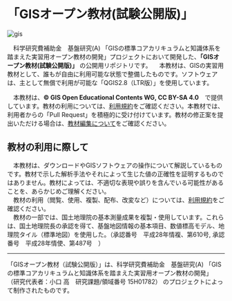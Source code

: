 # 「GISオープン教材(試験公開版)」


![gis](https://raw.githubusercontent.com/yamauchi-inochu/demo/gh-pages/home/img/top.png)

　科学研究費補助金　基盤研究(A) 「GISの標準コアカリキュラムと知識体系を踏まえた実習用オープン教材の開発」プロジェクトにおいて開発した、**「GISオープン教材(試験公開版)」** の公開用リポジトリです。
　本教材は、GISの実習用教材として、誰もが自由に利用可能な状態で整備したものです。ソフトウェアは、主として無償で利用が可能な「QGIS2.8（LTR版）」を使用しています。

　本教材は、**© GIS Open Educational Contents WG, CC BY-SA 4.0**　で提供しています。教材の利用については、[利用規約](利用規約.md)をご確認ください。本教材では、利用者からの「Pull Request」を積極的に受け付けています。教材の修正案を提出いただける場合は、[教材編集について](GISオープン教材/教材編集について.md)をご確認ください。  

## 教材の利用に際して
　本教材は、ダウンロードやGISソフトウェアの操作について解説しているものです。教材で示した解析手法やそれによって生じた値の正確性を証明するものではありません。教材によっては、不適切な表現や誤りを含んでいる可能性があることを、あらかじめご理解ください。  
　教材の利用（閲覧、使用、複製、配布、改変など）については、[利用規約](利用規約.md)をご確認ください。  
　教材の一部では、国土地理院の基本測量成果を複製・使用しています。これらは、国土地理院長の承認を得て、基盤地図情報の基本項目、数値標高モデル、地理院タイル（標準地図）を使用した。（承認番号　平成28年情複、第610号, 承認番号　平成28年情使、第487号　）  

---------------
「GISオープン教材（試験公開版）」は、科学研究費補助金　基盤研究(A) 「GISの標準コアカリキュラムと知識体系を踏まえた実習用オープン教材の開発」 （研究代表者：小口 高　研究課題/領域番号	15H01782） のプロジェクトによって制作されたものです。
